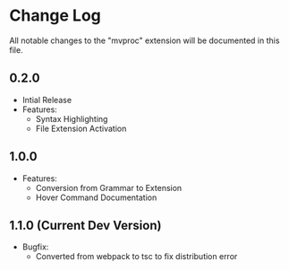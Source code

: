 # Change Log

All notable changes to the "mvproc" extension will be documented in this file.

## 0.2.0
* Intial Release
* Features:
    * Syntax Highlighting
    * File Extension Activation

## 1.0.0
* Features:
    * Conversion from Grammar to Extension
    * Hover Command Documentation

## 1.1.0 (Current Dev Version)
* Bugfix:
    * Converted from webpack to tsc to fix distribution error